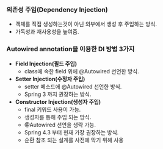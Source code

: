 ### **의존성 주입(Dependency Injection)** ###
- 객체를 직접 생성하는것이 아닌 외부에서 생성 후 주입하는 방식.
- 가독성과 재사용성을 높여줌.

### **Autowired annotation을 이용한 DI 방법 3가지**
- **Field Injection(필드 주입)**
    - class에 속한 field 위에 @Autowired 선언한 방식.
- **Setter Injection(수정자 주입)**
    - setter 메소드에 @Autowired 선언한 방식.
    - Spring 3 까지 권장하는 방식.
- **Constructor Injection(생성자 주입)**
    - final 키워드 사용이 가능.
    - 생성자를 통해 주입 되는 방식.
    - @Autowired 선언을 생략 가능.
    - Spring 4.3 부터 현재 가장 권장하는 방식.
    - 순환 참조 되는 설계를 사전에 막기 위해 사용


